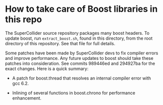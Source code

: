 # How to take care of Boost libraries in this repo

The SuperCollider source repository packages many boost headers.
To update boost, run `extract_boost.sh`, found in this directory,
from the root directory of this repository. See that file for
full details.

Some patches have been made by SuperCollider devs to fix compiler
errors and improve performance. Any future updates to boost
should take these patches into consideration. See commits 989446ed 
and 294927ba for the exact changes. Here is a quick summary:

- A patch for boost.thread that resolves an internal compiler
  error with gcc 6.2.

- Inlining of several functions in boost.chrono for performance
  enhancement. 
